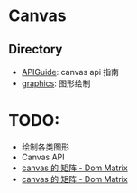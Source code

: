# Canvas

## Directory

- [APIGuide](./APIGuide/): canvas api 指南
- [graphics](./graphics/): 图形绘制

# TODO:

- 绘制各类图形
- Canvas API
- [canvas 的 矩阵 - Dom Matrix](https://developer.mozilla.org/zh-CN/docs/Web/API/DOMMatrix)
- [canvas 的 矩阵 - Dom Matrix](https://developer.mozilla.org/zh-CN/docs/Web/API/CanvasRenderingContext2D/getTransform)
